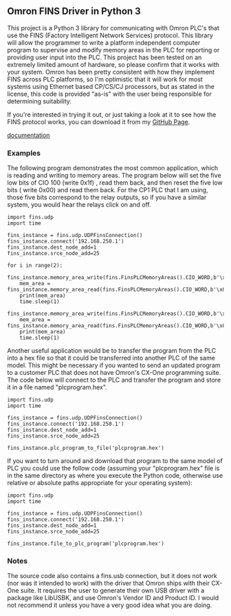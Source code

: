 ## Omron FINS Driver in Python 3

This project is a Python 3 library for communicating with Omron PLC's that use the FINS (Factory Intelligent Network
Services) protocol. This library will allow the programmer to write a platform independent computer program to supervise
and modify memory areas in the PLC for reporting or providing user input into the PLC. This project has been tested on
an extremely limited amount of hardware, so please confirm that it works with your system. Omron has been pretty
consistent with how they implement FINS across PLC platforms, so I'm optimistic that it will work for most systems using
Ethernet based CP/CS/CJ processors, but as stated in the license, this code is provided "as-is" with the user being
responsible for determining suitability.

If you're interested in trying it out, or just taking a look at it to see how the FINS protocol works, you can download
it from my [GitHub Page](https://github.com/aphyt/omron_fins).

[documentation](https://github.com/aphyt/omron_fins/tree/master/docs)

### Examples

The following program demonstrates the most common application, which is reading and writing to memory areas. The
program below will set the five low bits of CIO 100 (write 0x1f) , read them back, and then reset the five low bits (
write 0x00) and read them back. For the CP1 PLC that I am using, those five bits correspond to the relay outputs, so if
you have a similar system, you would hear the relays click on and off.

    import fins.udp
    import time

    fins_instance = fins.udp.UDPFinsConnection()
    fins_instance.connect('192.168.250.1')
    fins_instance.dest_node_add=1
    fins_instance.srce_node_add=25

    for i in range(2):
        fins_instance.memory_area_write(fins.FinsPLCMemoryAreas().CIO_WORD,b'\x00\x64\x00',b'\x00\x1f',1)
        mem_area = fins_instance.memory_area_read(fins.FinsPLCMemoryAreas().CIO_WORD,b'\x00\x64\x00')
        print(mem_area)
        time.sleep(1)
        fins_instance.memory_area_write(fins.FinsPLCMemoryAreas().CIO_WORD,b'\x00\x64\x00',b'\x00\x00',1)
        mem_area = fins_instance.memory_area_read(fins.FinsPLCMemoryAreas().CIO_WORD,b'\x00\x64\x00')
        print(mem_area)
        time.sleep(1)

Another useful application would be to transfer the program from the PLC into a hex file so that it could be transferred
into another PLC of the same model. This might be necessary if you wanted to send an updated program to a customer PLC
that does not have Omron's CX-One programming suite. The code below will connect to the PLC and transfer the program and
store it in a file named "plcprogram.hex".

    import fins.udp
    import time

    fins_instance = fins.udp.UDPFinsConnection()
    fins_instance.connect('192.168.250.1')
    fins_instance.dest_node_add=1
    fins_instance.srce_node_add=25

    fins_instance.plc_program_to_file('plcprogram.hex')

If you want to turn around and download that program to the same model of PLC you could use the follow code (assuming
your "plcprogram.hex" file is in the same directory as where you execute the Python code, otherwise use relative or
absolute paths appropriate for your operating system):

    import fins.udp
    import time

    fins_instance = fins.udp.UDPFinsConnection()
    fins_instance.connect('192.168.250.1')
    fins_instance.dest_node_add=1
    fins_instance.srce_node_add=25

    fins_instance.file_to_plc_program('plcprogram.hex')

### Notes

The source code also contains a fins.usb connection, but it does not work (nor was it intended to work) with the driver
that Omron ships with their CX-One suite. It requires the user to generate their own USB driver with a package like
LibUSBK, and use Omron's Vendor ID and Product ID. I would not recommend it unless you have a very good idea what you
are doing.
